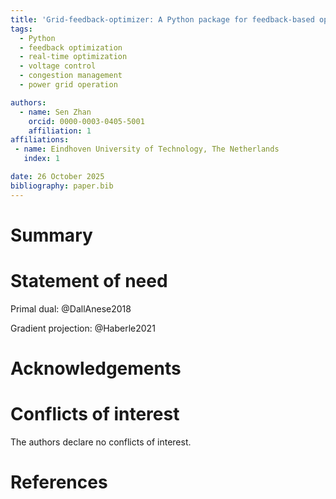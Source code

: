 ```yaml
---
title: 'Grid-feedback-optimizer: A Python package for feedback-based optimization of power grid operation'
tags:
  - Python
  - feedback optimization
  - real-time optimization
  - voltage control
  - congestion management
  - power grid operation

authors:
  - name: Sen Zhan
    orcid: 0000-0003-0405-5001
    affiliation: 1
affiliations:
 - name: Eindhoven University of Technology, The Netherlands
   index: 1

date: 26 October 2025
bibliography: paper.bib
---
```


# Summary

# Statement of need


Primal dual: @DallAnese2018

Gradient projection: @Haberle2021



# Acknowledgements

# Conflicts of interest
The authors declare no conflicts of interest.


# References